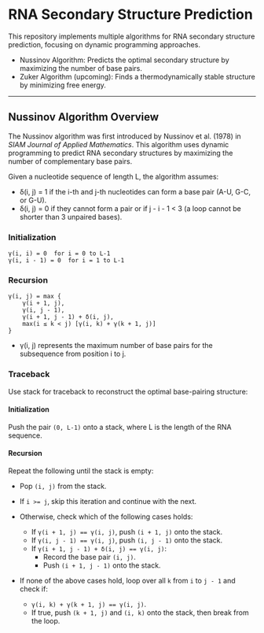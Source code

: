# RNA Secondary Structure Prediction

This repository implements multiple algorithms for RNA secondary structure prediction, focusing on dynamic programming approaches.

- Nussinov Algorithm: Predicts the optimal secondary structure by maximizing the number of base pairs.
- Zuker Algorithm (upcoming): Finds a thermodynamically stable structure by minimizing free energy.

---

## Nussinov Algorithm Overview

The Nussinov algorithm was first introduced by Nussinov et al. (1978) in *SIAM Journal of Applied Mathematics*. This algorithm uses dynamic programming to predict RNA secondary structures by maximizing the number of complementary base pairs.

Given a nucleotide sequence of length L, the algorithm assumes:
- δ(i, j) = 1 if the i-th and j-th nucleotides can form a base pair (A-U, G-C, or G-U). 
- δ(i, j) = 0 if they cannot form a pair or if j - i - 1 < 3 (a loop cannot be shorter than 3 unpaired bases).

### Initialization
```
γ(i, i) = 0  for i = 0 to L-1
γ(i, i - 1) = 0  for i = 1 to L-1
```

### Recursion
```
γ(i, j) = max {
    γ(i + 1, j),
    γ(i, j - 1),
    γ(i + 1, j - 1) + δ(i, j),
    max(i ≤ k < j) [γ(i, k) + γ(k + 1, j)]
}
```
- γ(i, j) represents the maximum number of base pairs for the subsequence from position i to j.

### Traceback
Use stack for traceback to reconstruct the optimal base-pairing structure:

#### Initialization
Push the pair `(0, L-1)` onto a stack, where L is the length of the RNA sequence.

#### Recursion
Repeat the following until the stack is empty:
   
   - Pop `(i, j)` from the stack.
   
   - If `i >= j`, skip this iteration and continue with the next.
   
   - Otherwise, check which of the following cases holds:
     - If `γ(i + 1, j) == γ(i, j)`, push `(i + 1, j)` onto the stack.
     - If `γ(i, j - 1) == γ(i, j)`, push `(i, j - 1)` onto the stack.
     - If `γ(i + 1, j - 1) + δ(i, j) == γ(i, j)`:
       - Record the base pair `(i, j)`.
       - Push `(i + 1, j - 1)` onto the stack.
     
   - If none of the above cases hold, loop over all `k` from `i` to `j - 1` and check if:
     - `γ(i, k) + γ(k + 1, j) == γ(i, j)`.
     - If true, push `(k + 1, j)` and `(i, k)` onto the stack, then break from the loop.
   
